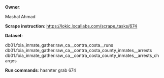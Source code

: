 **Owner**:

 Mashal Ahmad

**Scrape instruction**:   https://lokic.locallabs.com/scrape_tasks/674

**Dataset**: 

  db01.foia_inmate_gather.raw_ca__contra_costa__runs
  db01.foia_inmate_gather.raw_ca__contra_costa_county_inmates__arrests
  db01.foia_inmate_gather.raw_ca__contra_costa_county_inmates__arrests_charges


**Run commands**: hasmter grab 674